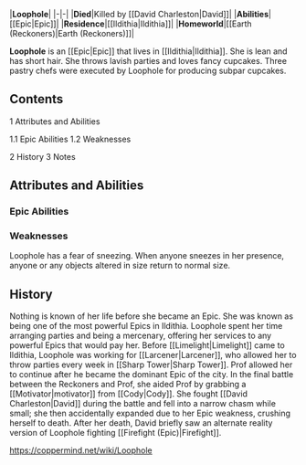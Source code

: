 |**Loophole**|
|-|-|
|**Died**|Killed by [[David Charleston\|David]]|
|**Abilities**|[[Epic\|Epic]]|
|**Residence**|[[Ildithia\|Ildithia]]|
|**Homeworld**|[[Earth (Reckoners)\|Earth (Reckoners)]]|

**Loophole** is an [[Epic\|Epic]] that lives in [[Ildithia\|Ildithia]]. She is lean and has short hair. She throws lavish parties and loves fancy cupcakes. Three pastry chefs were executed by Loophole for producing subpar cupcakes.

## Contents

1 Attributes and Abilities

1.1 Epic Abilities
1.2 Weaknesses


2 History
3 Notes


## Attributes and Abilities
### Epic Abilities

### Weaknesses
Loophole has a fear of sneezing. When anyone sneezes in her presence, anyone or any objects altered in size return to normal size.

## History
Nothing is known of her life before she became an Epic. She was known as being one of the most powerful Epics in Ildithia. Loophole spent her time arranging parties and being a mercenary, offering her services to any powerful Epics that would pay her.
Before [[Limelight\|Limelight]] came to Ildithia, Loophole was working for [[Larcener\|Larcener]], who allowed her to throw parties every week in [[Sharp Tower\|Sharp Tower]]. Prof allowed her to continue after he became the dominant Epic of the city. In the final battle between the Reckoners and Prof, she aided Prof by grabbing a [[Motivator\|motivator]] from [[Cody\|Cody]]. She fought [[David Charleston\|David]] during the battle and fell into a narrow chasm while small; she then accidentally expanded due to her Epic weakness, crushing herself to death. After her death, David briefly saw an alternate reality version of Loophole fighting [[Firefight (Epic)\|Firefight]].



https://coppermind.net/wiki/Loophole